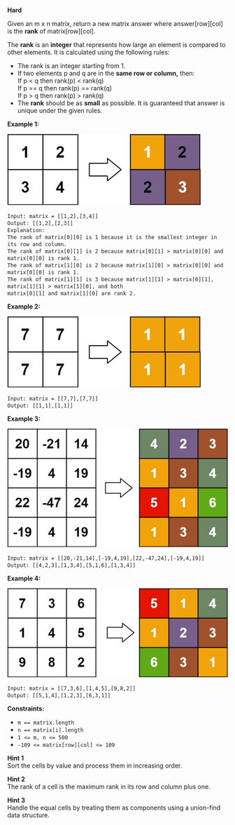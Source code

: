 **Hard**

Given an m x n matrix, return a new matrix answer where answer[row][col] is the **rank** of matrix[row][col].

The **rank** is an **integer** that represents how large an element is compared to other elements. It is calculated using the following rules:

- The rank is an integer starting from 1.
- If two elements p and q are in the **same row or column,** then:  
  If p < q then rank(p) < rank(q)  
  If p == q then rank(p) == rank(q)  
  If p > q then rank(p) > rank(q)  
- The **rank** should be as **small** as possible.
It is guaranteed that answer is unique under the given rules.

 

**Example 1:**

![1632-example1](https://github.com/wilwfy/LeetCode/blob/master/1632.%20Rank%20Transform%20of%20a%20Matrix/1632-example1.jpg)
```
Input: matrix = [[1,2],[3,4]]
Output: [[1,2],[2,3]]
Explanation:
The rank of matrix[0][0] is 1 because it is the smallest integer in its row and column.
The rank of matrix[0][1] is 2 because matrix[0][1] > matrix[0][0] and matrix[0][0] is rank 1.
The rank of matrix[1][0] is 2 because matrix[1][0] > matrix[0][0] and matrix[0][0] is rank 1.
The rank of matrix[1][1] is 3 because matrix[1][1] > matrix[0][1], matrix[1][1] > matrix[1][0], and both
matrix[0][1] and matrix[1][0] are rank 2.
```
**Example 2:**

![1632-example2](https://github.com/wilwfy/LeetCode/blob/master/1632.%20Rank%20Transform%20of%20a%20Matrix/1632-example2.jpg)
```
Input: matrix = [[7,7],[7,7]]
Output: [[1,1],[1,1]]
```
**Example 3:**

![1632-example3](https://github.com/wilwfy/LeetCode/blob/master/1632.%20Rank%20Transform%20of%20a%20Matrix/1632-example3.jpg)
```
Input: matrix = [[20,-21,14],[-19,4,19],[22,-47,24],[-19,4,19]]
Output: [[4,2,3],[1,3,4],[5,1,6],[1,3,4]]
```
**Example 4:**

![1632-example4](https://github.com/wilwfy/LeetCode/blob/master/1632.%20Rank%20Transform%20of%20a%20Matrix/1632-example4.jpg)
```
Input: matrix = [[7,3,6],[1,4,5],[9,8,2]]
Output: [[5,1,4],[1,2,3],[6,3,1]]
```

**Constraints:**

- `m == matrix.length`
- `n == matrix[i].length`
- `1 <= m, n <= 500`
- `-109 <= matrix[row][col] <= 109`

**Hint 1**  
Sort the cells by value and process them in increasing order.

**Hint 2**  
The rank of a cell is the maximum rank in its row and column plus one.

**Hint 3**  
Handle the equal cells by treating them as components using a union-find data structure.
